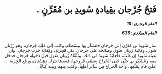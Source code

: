 <h1 dir="rtl">فَتحُ جُرْجان
بقِيادةِ سُويدِ بن مُقَرِّنٍ .</h1>

<h5 dir="rtl">العام الهجري:  18

العام الميلادي: 639

</h5>

<p dir="rtl">سار سُويدُ بن مُقرِّن إلى جُرجان فعَسْكَر بها ببِسْطام، وكتَب إلى مَلِكِ جُرجان، وهو زُرْنان صُول، وكاتَبهُ زُرنان صُول وصالحَه على جُرجان على الجِزيَةِ، وكِفايَة حَربِ جُرجان، وأن يُعينَه سُويدٌ إن غَلَبَ، فأجابَهُ سُويدٌ إلى ذلك، وتَلَقَّاهُ زُرنان صُول قبلَ دُخولِه جُرجان فدخَل معه وعَسْكَر بها حتَّى جَبَى الخَراجَ وسَمَّى فُروجَها، فسدها بترك دِهِسْتان، ورفَع الجِزيَةَ عمَّن قام بِمَنْعِها، وأخَذ الخَراجَ مِن سائر أَهلِها، وكتَب بينهم وبينه كِتابًا.</p></br>
